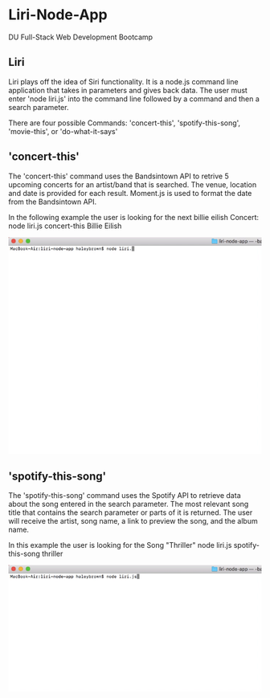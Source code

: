 # Liri-Node-App

DU Full-Stack Web Development Bootcamp

## Liri

Liri plays off the idea of Siri functionality. It is a node.js command line application that takes in parameters and gives back data. The user must enter 'node liri.js' into the command line followed by a command and then a search parameter.

There are four possible Commands: 'concert-this', 'spotify-this-song', 'movie-this', or 'do-what-it-says'

## 'concert-this'

The 'concert-this' command uses the Bandsintown API to retrive 5 upcoming concerts for an artist/band that is searched. The venue, location and date is provided for each result. Moment.js is used to format the date from the Bandsintown API.

In the following example the user is looking for the next billie eilish Concert: node liri.js concert-this Billie Eilish

![concert-this](/images/concert-this.gif)

## 'spotify-this-song'

The 'spotify-this-song' command uses the Spotify API to retrieve data about the song entered in the search parameter. The most relevant song title that contains the search parameter or parts of it is returned. The user will receive the artist, song name, a link to preview the song, and the album name.

In this example the user is looking for the Song "Thriller" node liri.js spotify-this-song thriller

![spotify-this-song](/images/spotify-this-song.gif)